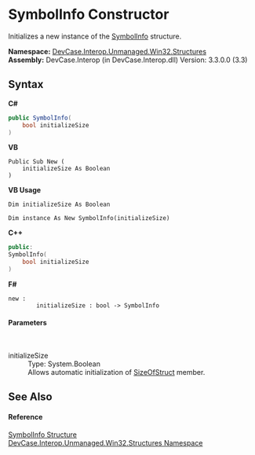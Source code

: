 # SymbolInfo Constructor 
 

Initializes a new instance of the <a href="T_DevCase_Interop_Unmanaged_Win32_Structures_SymbolInfo">SymbolInfo</a> structure.

**Namespace:**&nbsp;<a href="N_DevCase_Interop_Unmanaged_Win32_Structures">DevCase.Interop.Unmanaged.Win32.Structures</a><br />**Assembly:**&nbsp;DevCase.Interop (in DevCase.Interop.dll) Version: 3.3.0.0 (3.3)

## Syntax

**C#**<br />
``` C#
public SymbolInfo(
	bool initializeSize
)
```

**VB**<br />
``` VB
Public Sub New ( 
	initializeSize As Boolean
)
```

**VB Usage**<br />
``` VB Usage
Dim initializeSize As Boolean

Dim instance As New SymbolInfo(initializeSize)
```

**C++**<br />
``` C++
public:
SymbolInfo(
	bool initializeSize
)
```

**F#**<br />
``` F#
new : 
        initializeSize : bool -> SymbolInfo
```


#### Parameters
&nbsp;<dl><dt>initializeSize</dt><dd>Type: System.Boolean<br />Allows automatic initialization of <a href="F_DevCase_Interop_Unmanaged_Win32_Structures_SymbolInfo_SizeOfStruct">SizeOfStruct</a> member.</dd></dl>

## See Also


#### Reference
<a href="T_DevCase_Interop_Unmanaged_Win32_Structures_SymbolInfo">SymbolInfo Structure</a><br /><a href="N_DevCase_Interop_Unmanaged_Win32_Structures">DevCase.Interop.Unmanaged.Win32.Structures Namespace</a><br />